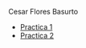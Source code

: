 Cesar Flores Basurto

- [Practica 1](https://github.com/ChesKrt/lenguajes-interpre/blob/main/practicca-1.md)
- [Practica 2](https://github.com/ChesKrt/lengua_interpretados)

